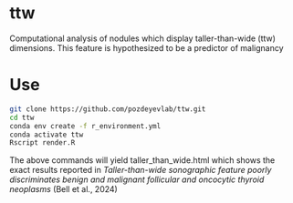 # ttw
Computational analysis of nodules which display taller-than-wide (ttw) dimensions. This feature is hypothesized to be a predictor of malignancy

# Use
```bash
git clone https://github.com/pozdeyevlab/ttw.git
cd ttw
conda env create -f r_environment.yml
conda activate ttw
Rscript render.R
```

The above commands will yield taller_than_wide.html which shows the exact results reported in *Taller-than-wide sonographic feature poorly discriminates benign and malignant follicular and oncocytic thyroid neoplasms* (Bell et al., 2024)